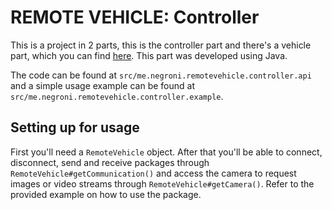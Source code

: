 # REMOTE VEHICLE: Controller

This is a project in 2 parts, this is the controller part and there's a vehicle part, 
which you can find [here](https://github.com/tcklpl/remotevehicle-vehicle). This part was developed 
using Java.

The code can be found at `src/me.negroni.remotevehicle.controller.api` and a simple usage example can 
be found at `src/me.negroni.remotevehicle.controller.example`.

## Setting up for usage

First you'll need a `RemoteVehicle` object. After that you'll be able to connect, disconnect, send and receive packages
through `RemoteVehicle#getCommunication()` and access the camera to request images or video streams
through `RemoteVehicle#getCamera()`. Refer to the provided example on how to use the package.